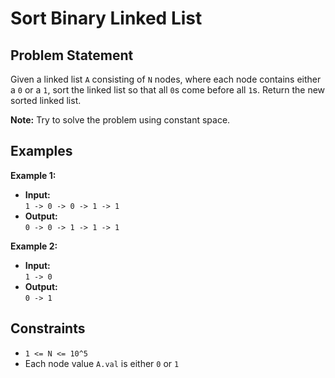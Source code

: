 # Sort Binary Linked List

## Problem Statement

Given a linked list `A` consisting of `N` nodes, where each node contains either a `0` or a `1`, sort the linked list so that all `0`s come before all `1`s. Return the new sorted linked list.

**Note:** Try to solve the problem using constant space.

## Examples

**Example 1:**

- **Input:**  
    `1 -> 0 -> 0 -> 1 -> 1`
- **Output:**  
    `0 -> 0 -> 1 -> 1 -> 1`

**Example 2:**

- **Input:**  
    `1 -> 0`
- **Output:**  
    `0 -> 1`

## Constraints

- `1 <= N <= 10^5`
- Each node value `A.val` is either `0` or `1`
